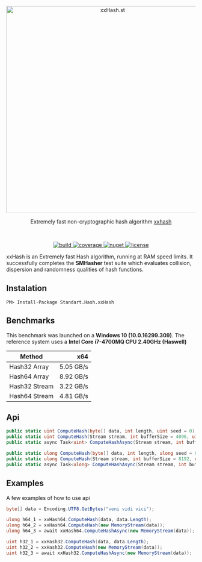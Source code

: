 <p align="center">
  <a href="#" target="_blank" rel="noopener noreferrer">
    <img width="550" src="https://user-images.githubusercontent.com/1567570/39971158-5b213cca-56ff-11e8-9a1e-6c717e95d092.png" alt="xxHash.st">
  </a>
</p>
<p align="center">
  Extremely fast non-cryptographic hash algorithm <a href="http://www.xxhash.com/" target="_blank">xxhash</a>
</p>
<br>
<p align="center">
  <a href="https://ci.appveyor.com/project/uranium62/xxhash">
    <img src="https://ci.appveyor.com/api/projects/status/j5gkm2rvxwu4gu3q?svg=true" alt="build" />
  </a>
  <a href="https://codecov.io/gh/uranium62/xxHash">
    <img src="https://codecov.io/gh/uranium62/xxHash/branch/master/graph/badge.svg" alt="coverage"/>
  </a>
  <a href="https://www.nuget.org/packages/Standart.Hash.xxHash">
    <img src="https://img.shields.io/badge/nuget-1.0.1-green.svg?style=flat-square" alt="nuget"/>
  </a>
  <a href="https://github.com/uranium62/xxHash/blob/master/LICENSE">
    <img src="https://img.shields.io/badge/License-MIT-yellow.svg" alt="license" />
  </a>
</p>

xxHash is an Extremely fast Hash algorithm, running at RAM speed limits. It successfully completes the **SMHasher** test suite which evaluates collision, dispersion and randomness qualities of hash functions.

## Instalation
```
PM> Install-Package Standart.Hash.xxHash
```

## Benchmarks
This benchmark was launched on a **Windows 10 (10.0.16299.309)**. The reference system uses a **Intel Core i7-4700MQ CPU 2.40GHz (Haswell)**

| Method        |       x64 |
|---------------|----------:|
| Hash32 Array  | 5.05 GB/s |
| Hash64 Array  | 8.92 GB/s |
| Hash32 Stream | 3.22 GB/s |
| Hash64 Stream | 4.81 GB/s |

## Api
```cs
public static uint ComputeHash(byte[] data, int length, uint seed = 0) { throw null; }
public static uint ComputeHash(Stream stream, int bufferSize = 4096, uint seed = 0) { throw null; }
public static async Task<uint> ComputeHashAsync(Stream stream, int bufferSize = 4096, uint seed = 0) { throw null; }

public static ulong ComputeHash(byte[] data, int length, ulong seed = 0) { throw null; }
public static ulong ComputeHash(Stream stream, int bufferSize = 8192, ulong seed = 0) { throw null; }
public static async Task<ulong> ComputeHashAsync(Stream stream, int bufferSize = 8192, ulong seed = 0) { throw null; }
```

## Examples
A few examples of how to use api
```cs
byte[] data = Encoding.UTF8.GetBytes("veni vidi vici");

ulong h64_1 = xxHash64.ComputeHash(data, data.Length);
ulong h64_2 = xxHash64.ComputeHash(new MemoryStream(data));
ulong h64_3 = await xxHash64.ComputeHashAsync(new MemoryStream(data));

uint h32_1 = xxHash32.ComputeHash(data, data.Length);
uint h32_2 = xxHash32.ComputeHash(new MemoryStream(data));
uint h32_3 = await xxHash32.ComputeHashAsync(new MemoryStream(data));
```
